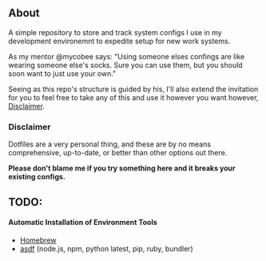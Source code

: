 ## About
A simple repository to store and track system configs I use in my development environemnt to expedite setup for new work systems.

As my mentor @mycobee says: "Using someone elses confings are like wearing someone else's socks. Sure you can use them, but you should soon want to just use your own."

Seeing as this repo's structure is guided by his, I'll also extend the invitation for you to feel free to take any of this and use it however you want however, [Disclaimer](#Disclaimer).

### Disclaimer

Dotfiles are a very personal thing, and these are by no means comprehensive, up-to-date, or better than other options out there.

**Please don't blame me if you try something here and it breaks your existing configs.**

## TODO:

<!-- Get this set up for Linux. Implement YADM. Add universal setup -->

#### Automatic Installation of Environment Tools 

- [Homebrew](https://brew.sh)
- [asdf](https://asdf-vm.com/guide/introduction.html) (node.js, npm, python latest, pip, ruby, bundler)
<!-- 
- lazygit (with homebrew)
- go disk usage (`brew install -f gdu` and `brew link --overwrite gdu  # if you have coreutils installed as well`)
- Treesitter (with cargo)
- bottom (with cargo https://github.com/ClementTsang/bottom)
- Astrovim
- Rust and cargo via [rustup](https://www.rust-lang.org/tools/install)

-->
